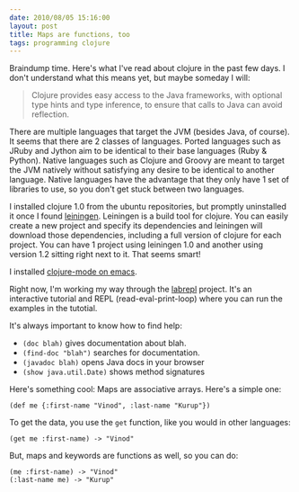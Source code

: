 ```yaml
---
date: 2010/08/05 15:16:00
layout: post
title: Maps are functions, too
tags: programming clojure
---
```


Braindump time. Here's what I've read about clojure in the past few days. I don't understand what this means yet, but maybe someday I will:

> Clojure provides easy access to the Java frameworks, with optional type hints and type inference, to ensure
that calls to Java can avoid reflection.

There are multiple languages that target the JVM (besides Java, of
course). It seems that there are 2 classes of languages. Ported languages
such as JRuby and Jython aim to be identical to their base languages
(Ruby & Python). Native languages such as Clojure and Groovy are meant to
target the JVM natively without satisfying any desire to be identical to
another language. Native languages have the advantage that they only have 1
set of libraries to use, so you don't get stuck between two languages.

I installed clojure 1.0 from the ubuntu repositories, but promptly
uninstalled it once I found
[leiningen](http://github.com/technomancy/leiningen). Leiningen is a build
tool for clojure. You can easily create a new project and specify its
dependencies and leiningen will download those dependencies, including a
full version of clojure for each project. You can have 1 project using
leiningen 1.0 and another using version 1.2 sitting right next to it. That
seems smart!

I installed [clojure-mode on
emacs](http://www.assembla.com/wiki/show/clojure/Getting_Started_with_Emacs).

Right now, I'm working my way through the
[labrepl](http://github.com/relevance/labrepl) project. It's an interactive
tutorial and REPL (read-eval-print-loop) where you can run the examples in
the tutotial.

It's always important to know how to find help:

- `(doc blah)` gives documentation about blah.
- `(find-doc "blah")` searches for documentation.
- `(javadoc blah)` opens Java docs in your browser
- `(show java.util.Date)` shows method signatures

Here's something cool: Maps are associative arrays. Here's a simple one:

    (def me {:first-name "Vinod", :last-name "Kurup"})

To get the data, you use the `get` function, like you would in other languages:

    (get me :first-name) -> "Vinod"

But, maps and keywords are functions as well, so you can do:

    (me :first-name) -> "Vinod"
    (:last-name me) -> "Kurup"

